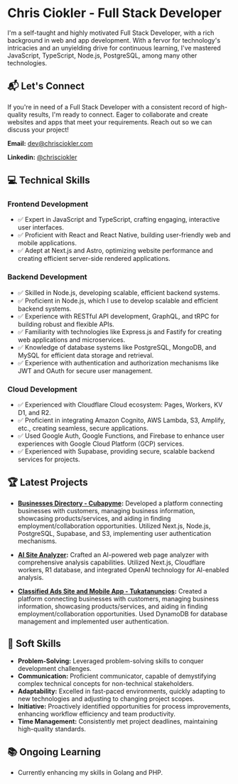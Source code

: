 

# Chris Ciokler - Full Stack Developer

I'm a self-taught and highly motivated Full Stack Developer, with a rich background in web and app development. With a fervor for technology's intricacies and an unyielding drive for continuous learning, I've mastered JavaScript, TypeScript, Node.js, PostgreSQL, among many other technologies.

## 📬 Let's Connect

If you're in need of a Full Stack Developer with a consistent record of high-quality results, I'm ready to connect. Eager to collaborate and create websites and apps that meet your requirements. Reach out so we can discuss your project!

**Email:** [dev@chrisciokler.com](mailto:dev@chrisciokler.com)

**Linkedin:** [@chrisciokler](https://www.linkedin.com/in/chris-ciokler-5553a41a7/)

## 💻 Technical Skills

### Frontend Development

- ✅ Expert in JavaScript and TypeScript, crafting engaging, interactive user interfaces.
- ✅ Proficient with React and React Native, building user-friendly web and mobile applications.
- ✅ Adept at Next.js and Astro, optimizing website performance and creating efficient server-side rendered applications.

### Backend Development

- ✅ Skilled in Node.js, developing scalable, efficient backend systems.
- ✅ Proficient in Node.js, which I use to develop scalable and efficient backend systems.
- ✅ Experience with RESTful API development, GraphQL, and tRPC for building robust and flexible APIs.
- ✅ Familiarity with technologies like Express.js and Fastify for creating web applications and microservices.
- ✅ Knowledge of database systems like PostgreSQL, MongoDB, and MySQL for efficient data storage and retrieval.
- ✅ Experience with authentication and authorization mechanisms like JWT and OAuth for secure user management.

### Cloud Development

- ✅ Experienced with Cloudflare Cloud ecosystem: Pages, Workers, KV D1, and R2.
- ✅ Proficient in integrating Amazon Cognito, AWS Lambda, S3, Amplify, etc., creating seamless, secure applications.
- ✅ Used Google Auth, Google Functions, and Firebase to enhance user experiences with Google Cloud Platform (GCP) services.
- ✅ Experienced with Supabase, providing secure, scalable backend services for projects.

## 🏆 Latest Projects

- **[Businesses Directory - Cubapyme](https://cubapyme.com):** Developed a platform connecting businesses with customers, managing business information, showcasing products/services, and aiding in finding employment/collaboration opportunities. Utilized Next.js, Node.js, PostgreSQL, Supabase, and S3, implementing user authentication mechanisms.
    
- **[AI Site Analyzer](https://aiwebpageanalyzer.com):** Crafted an AI-powered web page analyzer with comprehensive analysis capabilities. Utilized Next.js, Cloudflare workers, R1 database, and integrated OpenAI technology for AI-enabled analysis.
    
- **[Classified Ads Site and Mobile App - Tukatanuncios](https://tukattanuncios.com):** Created a platform connecting businesses with customers, managing business information, showcasing products/services, and aiding in finding employment/collaboration opportunities. Used DynamoDB for database management and implemented user authentication.

## 🌟 Soft Skills

- **Problem-Solving:** Leveraged problem-solving skills to conquer development challenges. 
- **Communication:** Proficient communicator, capable of demystifying complex technical concepts for non-technical stakeholders.
- **Adaptability:** Excelled in fast-paced environments, quickly adapting to new technologies and adjusting to changing project scopes.
- **Initiative:** Proactively identified opportunities for process improvements, enhancing workflow efficiency and team productivity.
- **Time Management:** Consistently met project deadlines, maintaining high-quality standards.

## 📚 Ongoing Learning

- Currently enhancing my skills in Golang and PHP.


